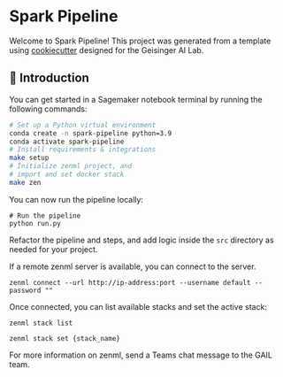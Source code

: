 # Spark Pipeline


Welcome to Spark Pipeline! This project was generated from a template using [cookiecutter](https://www.cookiecutter.io/) designed for the Geisinger AI Lab.


## 👋 Introduction

You can get started in a Sagemaker notebook terminal by running the following commands:

```bash
# Set up a Python virtual environment
conda create -n spark-pipeline python=3.9
conda activate spark-pipeline
# Install requirements & integrations
make setup
# Initialize zenml project, and
# import and set docker stack
make zen
```

You can now run the pipeline locally: 

```
# Run the pipeline
python run.py
```

Refactor the pipeline and steps, and add logic inside the
`src` directory as needed for your project. 

If a remote zenml server is available, you can connect to the server.

```
zenml connect --url http://ip-address:port --username default --password ""
```

Once connected, you can list available stacks and set the active stack:

```
zenml stack list

zenml stack set {stack_name}
```

For more information on zenml, send a Teams chat message to the GAIL team.
